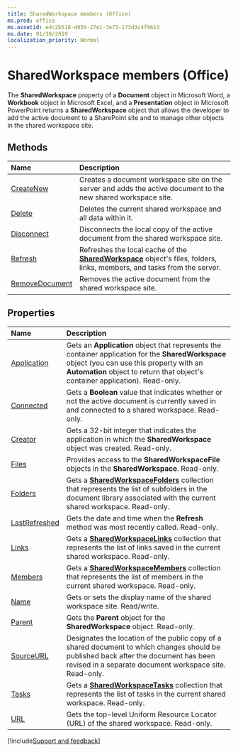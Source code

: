```yaml
---
title: SharedWorkspace members (Office)
ms.prod: office
ms.assetid: e4c2b518-d955-27e1-3e73-173d3c4f961d
ms.date: 01/30/2019
localization_priority: Normal
---
```



# SharedWorkspace members (Office)

The **SharedWorkspace** property of a **Document** object in Microsoft Word, a **Workbook** object in Microsoft Excel, and a **Presentation** object in Microsoft PowerPoint returns a **SharedWorkspace** object that allows the developer to add the active document to a SharePoint site and to manage other objects in the shared workspace site.


## Methods

|Name|Description|
|:-----|:-----|
|[CreateNew](../../Office.SharedWorkspace.CreateNew.md)|Creates a document workspace site on the server and adds the active document to the new shared workspace site.|
|[Delete](../../Office.SharedWorkspace.Delete.md)|Deletes the current shared workspace and all data within it.|
|[Disconnect](../../Office.SharedWorkspace.Disconnect.md)|Disconnects the local copy of the active document from the shared workspace site.|
|[Refresh](../../Office.SharedWorkspace.Refresh.md)|Refreshes the local cache of the **[SharedWorkspace](../../Office.SharedWorkspace.md)** object's files, folders, links, members, and tasks from the server.|
|[RemoveDocument](../../Office.SharedWorkspace.RemoveDocument.md)|Removes the active document from the shared workspace site.|


## Properties

|Name|Description|
|:-----|:-----|
|[Application](../../Office.SharedWorkspace.Application.md)|Gets an **Application** object that represents the container application for the **SharedWorkspace** object (you can use this property with an **Automation** object to return that object's container application). Read-only.|
|[Connected](../../Office.SharedWorkspace.Connected.md)|Gets a **Boolean** value that indicates whether or not the active document is currently saved in and connected to a shared workspace. Read-only.|
|[Creator](../../Office.SharedWorkspace.Creator.md)|Gets a 32-bit integer that indicates the application in which the **SharedWorkspace** object was created. Read-only.|
|[Files](../../Office.SharedWorkspace.Files.md)|Provides access to the **SharedWorkspaceFile** objects in the **SharedWorkspace**. Read-only.|
|[Folders](../../Office.SharedWorkspace.Folders.md)|Gets a **[SharedWorkspaceFolders](../../Office.SharedWorkspaceFolders.md)** collection that represents the list of subfolders in the document library associated with the current shared workspace. Read-only.|
|[LastRefreshed](../../Office.SharedWorkspace.LastRefreshed.md)|Gets the date and time when the **Refresh** method was most recently called. Read-only.|
|[Links](../../Office.SharedWorkspace.Links.md)|Gets a **[SharedWorkspaceLinks](../../Office.SharedWorkspaceLinks.md)** collection that represents the list of links saved in the current shared workspace. Read-only.|
|[Members](../../Office.SharedWorkspace.Members.md)|Gets a **[SharedWorkspaceMembers](../../Office.SharedWorkspaceMembers.md)** collection that represents the list of members in the current shared workspace. Read-only.|
|[Name](../../Office.SharedWorkspace.Name.md)|Gets or sets the display name of the shared workspace site. Read/write.|
|[Parent](../../Office.SharedWorkspace.Parent.md)|Gets the **Parent** object for the **SharedWorkspace** object. Read-only.|
|[SourceURL](../../Office.SharedWorkspace.SourceURL.md)|Designates the location of the public copy of a shared document to which changes should be published back after the document has been revised in a separate document workspace site. Read-only.|
|[Tasks](../../Office.SharedWorkspace.Tasks.md)|Gets a **[SharedWorkspaceTasks](../../Office.SharedWorkspaceTasks.md)** collection that represents the list of tasks in the current shared workspace. Read-only.|
|[URL](../../Office.SharedWorkspace.URL.md)|Gets the top-level Uniform Resource Locator (URL) of the shared workspace. Read-only.|

[!include[Support and feedback](~/includes/feedback-boilerplate.md)]